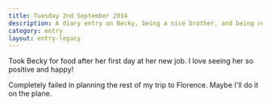 ```yaml
---
title: Tuesday 2nd September 2014
description: A diary entry on Becky, being a nice brother, and being really unorganised about my holiday
category: entry
layout: entry-legacy
---
```


Took Becky for food after her first day at her new job. I love seeing her so positive and happy!

Completely failed in planning the rest of my trip to Florence. Maybe I'll do it on the plane.
